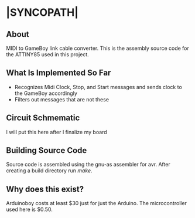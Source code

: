 # |SYNCOPATH|

## About
MIDI to GameBoy link cable converter. This is the assembly source code for the ATTINY85 used in this project.

## What Is Implemented So Far
* Recognizes Midi Clock, Stop, and Start messages and sends clock to the GameBoy accordingly
* Filters out messages that are not these

## Circuit Schmematic
I will put this here after I finalize my board


## Building Source Code
Source code is assembled using the gnu-as assembler for avr. After creating a build directory run _make_.

## Why does this exist?
Arduinoboy costs at least $30 just for just the Arduino. The microcontroller used here is $0.50.

